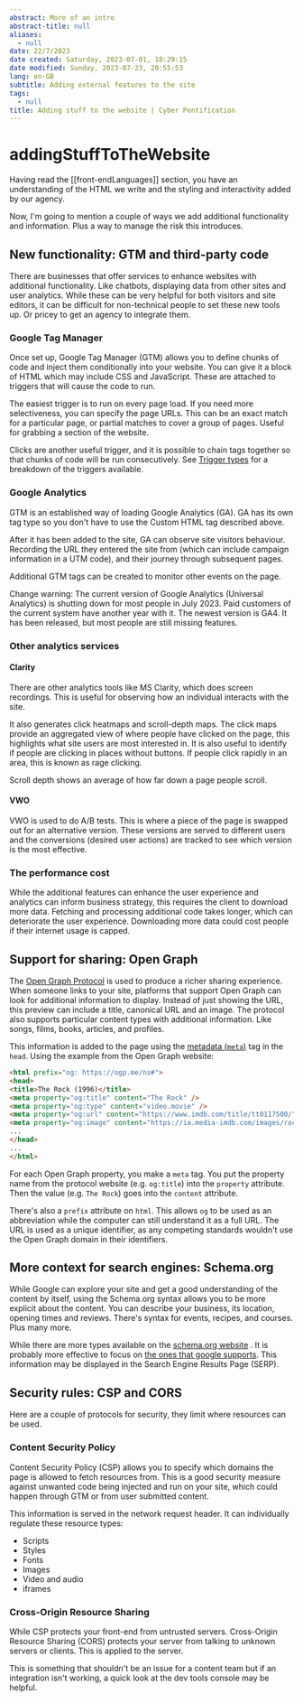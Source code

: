 ```yaml
---
abstract: More of an intro
abstract-title: null
aliases:
  - null
date: 22/7/2023
date created: Saturday, 2023-07-01, 18:29:15
date modified: Sunday, 2023-07-23, 20:55:53
lang: en-GB
subtitle: Adding external features to the site
tags:
  - null
title: Adding stuff to the website | Cyber Pontification
---
```


# addingStuffToTheWebsite

Having read the [[front-endLanguages]] section, you have an understanding of the HTML we write and the styling and interactivity added by our agency.

Now, I'm going to mention a couple of ways we add additional functionality and information. Plus a way to manage the risk this introduces.

## New functionality: GTM and third-party code

There are businesses that offer services to enhance websites with additional functionality. Like chatbots, displaying data from other sites and user analytics. While these can be very helpful for both visitors and site editors, it can be difficult for non-technical people to set these new tools up. Or pricey to get an agency to integrate them.

### Google Tag Manager

Once set up, Google Tag Manager (GTM) allows you to define chunks of code and inject them conditionally into your website. You can give it a block of HTML which may include CSS and JavaScript. These are attached to triggers that will cause the code to run.

The easiest trigger is to run on every page load. If you need more selectiveness, you can specify the page URLs. This can be an exact match for a particular page, or partial matches to cover a group of pages. Useful for grabbing a section of the website.

Clicks are another useful trigger, and it is possible to chain tags together so that chunks of code will be run consecutively. See [Trigger types](https://support.google.com/tagmanager/topic/7679108) for a breakdown of the triggers available.

### Google Analytics

GTM is an established way of loading Google Analytics (GA). GA has its own tag type so you don't have to use the Custom HTML tag described above.

After it has been added to the site, GA can observe site visitors behaviour. Recording the URL they entered the site from (which can include campaign information in a UTM code), and their journey through subsequent pages.

Additional GTM tags can be created to monitor other events on the page.

Change warning: The current version of Google Analytics (Universal Analytics) is shutting down for most people in July 2023. Paid customers of the current system have another year with it. The newest version is GA4. It has been released, but most people are still missing features.

### Other analytics services

#### Clarity

There are other analytics tools like MS Clarity, which does screen recordings. This is useful for observing how an individual interacts with the site.

It also generates click heatmaps and scroll-depth maps. The click maps provide an aggregated view of where people have clicked on the page, this highlights what site users are most interested in. It is also useful to identify if people are clicking in places without buttons. If people click rapidly in an area, this is known as rage clicking.

Scroll depth shows an average of how far down a page people scroll.

#### VWO

VWO is used to do A/B tests. This is where a piece of the page is swapped out for an alternative version. These versions are served to different users and the conversions (desired user actions) are tracked to see which version is the most effective.

### The performance cost

While the additional features can enhance the user experience and analytics can inform business strategy, this requires the client to download more data. Fetching and processing additional code takes longer, which can deteriorate the user experience. Downloading more data could cost people if their internet usage is capped.

## Support for sharing: Open Graph

The [Open Graph Protocol](https://ogp.me/) is used to produce a richer sharing experience. When someone links to your site, platforms that support Open Graph can look for additional information to display. Instead of just showing the URL, this preview can include a title, canonical URL and an image. The protocol also supports particular content types with additional information. Like songs, films, books, articles, and profiles.

This information is added to the page using the [metadata (`meta`)](https://developer.mozilla.org/en-US/docs/Web/HTML/Element/meta) tag in the `head`. Using the example from the Open Graph website:

```html
<html prefix="og: https://ogp.me/ns#">
<head>
<title>The Rock (1996)</title>
<meta property="og:title" content="The Rock" />
<meta property="og:type" content="video.movie" />
<meta property="og:url" content="https://www.imdb.com/title/tt0117500/" />
<meta property="og:image" content="https://ia.media-imdb.com/images/rock.jpg" />
...
</head>
...
</html>
```

For each Open Graph property, you make a `meta` tag. You put the property name from the protocol website (e.g. `og:title`) into the `property` attribute. Then the value (e.g. `The Rock`) goes into the `content` attribute.

There's also a `prefix` attribute on `html`. This allows `og` to be used as an abbreviation while the computer can still understand it as a full URL. The URL is used as a unique identifier, as any competing standards wouldn't use the Open Graph domain in their identifiers.

## More context for search engines: Schema.org

While Google can explore your site and get a good understanding of the content by itself, using the Schema.org syntax allows you to be more explicit about the content. You can describe your business, its location, opening times and reviews. There's syntax for events, recipes, and courses. Plus many more.

While there are more types available on the [schema.org website](https://schema.org/docs/schemas.html) . It is probably more effective to focus on [the ones that google supports](https://developers.google.com/search/docs/appearance/structured-data/search-gallery). This information may be displayed in the Search Engine Results Page (SERP).

## Security rules: CSP and CORS

Here are a couple of protocols for security, they limit where resources can be used.

### Content Security Policy

Content Security Policy (CSP) allows you to specify which domains the page is allowed to fetch resources from. This is a good security measure against unwanted code being injected and run on your site, which could happen through GTM or from user submitted content.

This information is served in the network request header. It can individually regulate these resource types:

- Scripts
- Styles
- Fonts
- Images
- Video and audio
- iframes

### Cross-Origin Resource Sharing

While CSP protects your front-end from untrusted servers. Cross-Origin Resource Sharing (CORS) protects your server from talking to unknown servers or clients. This is applied to the server.

This is something that shouldn't be an issue for a content team but if an integration isn't working, a quick look at the dev tools console may be helpful.
